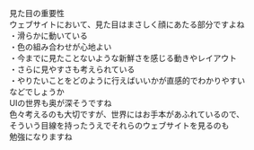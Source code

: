 見た目の重要性  
ウェブサイトにおいて、見た目はまさしく顔にあたる部分ですよね  
・滑らかに動いている  
・色の組み合わせが心地よい  
・今までに見たことないような新鮮さを感じる動きやレイアウト  
・さらに見やすさも考えられている  
・やりたいことをどのように行えばいいかが直感的でわかりやすい  
などでしょうか  
UIの世界も奥が深そうですね  
色々考えるのも大切ですが、世界にはお手本があふれているので、  
そういう目線を持ったうえでそれらのウェブサイトを見るのも  
勉強になりますね

